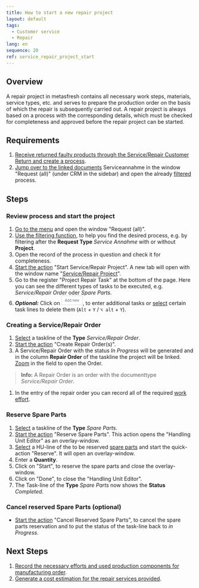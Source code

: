 ```yaml
---
title: How to start a new repair project
layout: default
tags:
  - Customer service
  - Repair
lang: en
sequence: 20
ref: service_repair_project_start
---
```


## Overview
A repair project in metasfresh contains all necessary work steps, materials, service types, etc. and serves to prepare the production order on the basis of which the repair is subsequently carried out. A repair project is always based on a process with the corresponding details, which must be checked for completeness and approved before the repair project can be started.

## Requirements
1. [Receive returned faulty products through the
Service/Repair Customer Return and create a process](Service_repair_customer_return).
1. [Jump over to the linked documents](JumptoviaSidebar)  Serviceannahme in the window "Request (all)" (under CRM in the sidebar) and open the already [filtered](Filterting_funktion) process.

## Steps

### Review process and start the project
1. [Go to the menu](Menu) and open the window "Request (all)".
1. [Use the filtering function](Filterting_funktion), to help you find the desired process, e.g. by filtering after the **Request Type** *Service Annahme* with or without **Project**.
1. Open the record of the process in question and check it for completeness.
1. [Start the action](StartAction) "Start Service/Repair Project". A new tab will open with the window name "[Service/Repair Project](Menu)".
1. Go to the register "Project Repair Task" at the bottom of the page. Here you can see the different types of tasks to be executed, e.g. *Service/Repair Order* oder *Spare Parts*.
1. ***Optional:*** Click on !["Add new"](assets/Add_New_Button.png), to enter additional tasks or [select](RecordSelection) certain task lines to delete them (`Alt` + `Y` / `⌥ alt` + `Y`).

### Creating a Service/Repair Order
1. [Select](RecordSelection) a taskline of the **Type** *Service/Repair Order*.
1. [Start the action](StartAction) "Create Repair Order(s)".
1. A Service/Repair Order with the status *In Progress* will be generated and in the column **Repair Order** of the taskline the project will be linked. [Zoom](Zoomen_into_table_field) in the field to open the Order.
 >**Info:** A Repair Order is an order with the documenttype *Service/Repair Order*.

1. In the entry of the repair order you can record all of the required [work effort](Manufacturing_order_record_work).

### Reserve Spare Parts
1. [Select](RecordSelection) a taskline of the **Type** *Spare Parts*.
1. [Start the action](StartAction) "Reserve Spare Parts". This action opens the "Handling Unit Editor" as an overlay-window.
1. [Select](RecordSelection) a HU-line of the to be reserved <a href="Create_BOM" title="Create BOM">spare parts</a> and start the quick-action "Reserve". It will open an overlay-window.
1. Enter a **Quantity**.
1. Click on "Start", to reserve the spare parts and close the overlay-window.
1. Click on "Done", to close the "Handling Unit Editor".
1. The Task-line of the **Type** *Spare Parts* now shows the **Status** *Completed*.

### Cancel reserved Spare Parts (optional)
- [Start the action](StartAction) "Cancel Reserved Spare Parts", to cancel the spare parts reservation and to put the status of the task-line back to *in Progress*.

## Next Steps
1. [Record the necessary efforts and used production components for manufacturing order](Manufacturing_order_record_work).
1. [Generate a cost estimation for the repair services provided](Quotation_estimate_repair_services).
